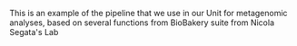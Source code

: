 This is an example of the pipeline that we use in our Unit for metagenomic analyses, based on several functions from BioBakery suite from Nicola Segata's Lab
